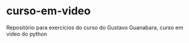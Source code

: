 # curso-em-video
Repositório para exercícios do curso do Gustavo Guanabara, curso em vídeo do python
